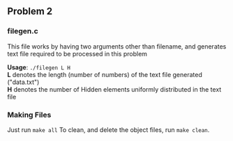 ## Problem 2

### filegen.c
This file works by having two arguments other than filename, and generates text file 
required to be processed in this problem  

**Usage**: `./filegen L H`  
**L** denotes the length (number of numbers) of the text file generated ("data.txt")  
**H** denotes the number of Hidden elements uniformly distributed in the text file  

### Making Files
Just run `make all`
To clean, and delete the object files, run `make clean`.
